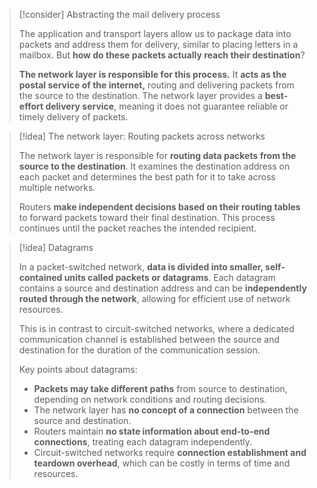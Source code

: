 > [!consider] Abstracting the mail delivery process
>
> The application and transport layers allow us to package data into packets and address them for delivery, similar to placing letters in a mailbox. But **how do these packets actually reach their destination**?
>
> **The network layer is responsible for this process.** It **acts as the postal service of the internet,** routing and delivering packets from the source to the destination. The network layer provides a **best-effort delivery service**, meaning it does not guarantee reliable or timely delivery of packets.

> [!idea] The network layer: Routing packets across networks
>
> The network layer is responsible for **routing data packets from the source to the destination**. It examines the destination address on each packet and determines the best path for it to take across multiple networks.
>
> Routers **make independent decisions based on their routing tables** to forward packets toward their final destination. This process continues until the packet reaches the intended recipient.


> [!idea] Datagrams
>
> In a packet-switched network, **data is divided into smaller, self-contained units called packets or datagrams**. Each datagram contains a source and destination address and can be **independently routed through the network**, allowing for efficient use of network resources.
>
> This is in contrast to circuit-switched networks, where a dedicated communication channel is established between the source and destination for the duration of the communication session.
>
> Key points about datagrams:
> - **Packets may take different paths** from source to destination, depending on network conditions and routing decisions.
> - The network layer has **no concept of a connection** between the source and destination.
> - Routers maintain **no state information about end-to-end connections**, treating each datagram independently.
> - Circuit-switched networks require **connection establishment and teardown overhead**, which can be costly in terms of time and resources.
>

